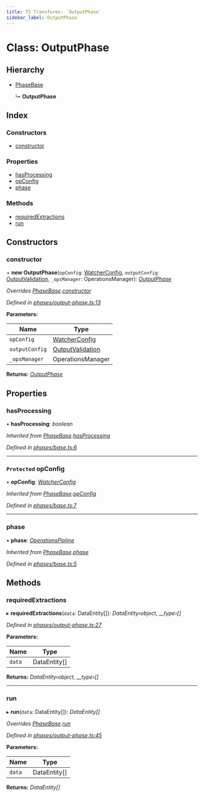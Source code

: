 ```yaml
---
title: TS Transforms: `OutputPhase`
sidebar_label: OutputPhase
---
```


# Class: OutputPhase

## Hierarchy

* [PhaseBase](phasebase.md)

  ↳ **OutputPhase**

## Index

### Constructors

* [constructor](outputphase.md#constructor)

### Properties

* [hasProcessing](outputphase.md#hasprocessing)
* [opConfig](outputphase.md#protected-opconfig)
* [phase](outputphase.md#phase)

### Methods

* [requiredExtractions](outputphase.md#requiredextractions)
* [run](outputphase.md#run)

## Constructors

###  constructor

\+ **new OutputPhase**(`opConfig`: [WatcherConfig](../interfaces/watcherconfig.md), `outputConfig`: [OutputValidation](../interfaces/outputvalidation.md), `_opsManager`: OperationsManager): *[OutputPhase](outputphase.md)*

*Overrides [PhaseBase](phasebase.md).[constructor](phasebase.md#constructor)*

*Defined in [phases/output-phase.ts:13](https://github.com/terascope/teraslice/blob/653cf7530/packages/ts-transforms/src/phases/output-phase.ts#L13)*

**Parameters:**

Name | Type |
------ | ------ |
`opConfig` | [WatcherConfig](../interfaces/watcherconfig.md) |
`outputConfig` | [OutputValidation](../interfaces/outputvalidation.md) |
`_opsManager` | OperationsManager |

**Returns:** *[OutputPhase](outputphase.md)*

## Properties

###  hasProcessing

• **hasProcessing**: *boolean*

*Inherited from [PhaseBase](phasebase.md).[hasProcessing](phasebase.md#hasprocessing)*

*Defined in [phases/base.ts:6](https://github.com/terascope/teraslice/blob/653cf7530/packages/ts-transforms/src/phases/base.ts#L6)*

___

### `Protected` opConfig

• **opConfig**: *[WatcherConfig](../interfaces/watcherconfig.md)*

*Inherited from [PhaseBase](phasebase.md).[opConfig](phasebase.md#protected-opconfig)*

*Defined in [phases/base.ts:7](https://github.com/terascope/teraslice/blob/653cf7530/packages/ts-transforms/src/phases/base.ts#L7)*

___

###  phase

• **phase**: *[OperationsPipline](../interfaces/operationspipline.md)*

*Inherited from [PhaseBase](phasebase.md).[phase](phasebase.md#phase)*

*Defined in [phases/base.ts:5](https://github.com/terascope/teraslice/blob/653cf7530/packages/ts-transforms/src/phases/base.ts#L5)*

## Methods

###  requiredExtractions

▸ **requiredExtractions**(`data`: DataEntity[]): *DataEntity‹object, __type›[]*

*Defined in [phases/output-phase.ts:27](https://github.com/terascope/teraslice/blob/653cf7530/packages/ts-transforms/src/phases/output-phase.ts#L27)*

**Parameters:**

Name | Type |
------ | ------ |
`data` | DataEntity[] |

**Returns:** *DataEntity‹object, __type›[]*

___

###  run

▸ **run**(`data`: DataEntity[]): *DataEntity[]*

*Overrides [PhaseBase](phasebase.md).[run](phasebase.md#abstract-run)*

*Defined in [phases/output-phase.ts:45](https://github.com/terascope/teraslice/blob/653cf7530/packages/ts-transforms/src/phases/output-phase.ts#L45)*

**Parameters:**

Name | Type |
------ | ------ |
`data` | DataEntity[] |

**Returns:** *DataEntity[]*
